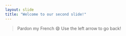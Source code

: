 ```yaml
---
layout: slide
title: "Welcome to our second slide!"
---
```

>Pardon my French :smile:
Use the left arrow to go back!
